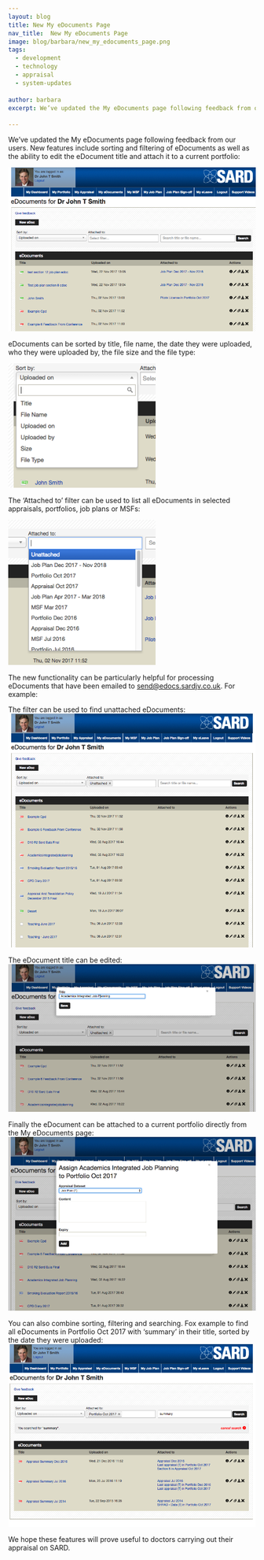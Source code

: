 ```yaml
---
layout: blog
title: New My eDocuments Page
nav_title:  New My eDocuments Page
image: blog/barbara/new_my_edocuments_page.png
tags:
  - development
  - technology
  - appraisal
  - system-updates

author: barbara
excerpt: We’ve updated the My eDocuments page following feedback from our users.

---
```

We’ve updated the My eDocuments page following feedback from our users. New features include sorting and filtering of eDocuments as well as the ability to edit the eDocument title and attach it to a current portfolio:

<img src='/images/blog/barbara/new_my_edocuments_page_1.png' class="img-responsive img-thumbnail"/>

eDocuments can be sorted by title, file name, the date they were uploaded, who they were uploaded by, the file size and the file type:

<img src='/images/blog/barbara/new_my_edocuments_page_3.png' class="img-responsive img-thumbnail" style="width: 300px;"/>

The ‘Attached to’ filter can be used to list all eDocuments in selected appraisals, portfolios, job plans or MSFs:

<img src='/images/blog/barbara/new_my_edocuments_page_2.png' class="img-responsive img-thumbnail" style="width: 300px;"/>

The new functionality can be particularly helpful for processing eDocuments that have been emailed to send@edocs.sardjv.co.uk. For example:

The filter can be used to find unattached eDocuments:
<img src='/images/blog/barbara/new_my_edocuments_page_4.png' class="img-responsive img-thumbnail"/>

The eDocument title can be edited:
<img src='/images/blog/barbara/new_my_edocuments_page_5.png' class="img-responsive img-thumbnail"/>

Finally the eDocument can be attached to a current portfolio directly from the My eDocuments page:
<img src='/images/blog/barbara/new_my_edocuments_page_6.png' class="img-responsive img-thumbnail"/>

You can also combine sorting, filtering and searching. Fox example to find all eDocuments in Portfolio Oct 2017 with ‘summary’ in their title, sorted by the date they were uploaded:
<img src='/images/blog/barbara/new_my_edocuments_page_7.png' class="img-responsive img-thumbnail"/>

We hope these features will prove useful to doctors carrying out their appraisal on SARD.

